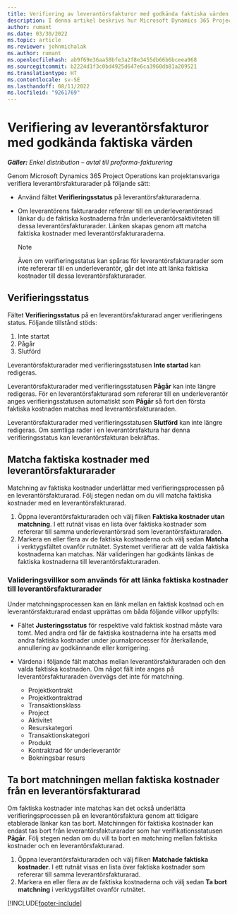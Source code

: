 ```yaml
---
title: Verifiering av leverantörsfakturor med godkända faktiska värden
description: I denna artikel beskrivs hur Microsoft Dynamics 365 Project Operations låter projektansvariga verifiera leverantörsfakturor med de faktiska värden som godkänts när leverantörer utförde arbete och registrerade tid, samt de utgifter och material som använts av projektteammedlemmarna.
author: rumant
ms.date: 03/30/2022
ms.topic: article
ms.reviewer: johnmichalak
ms.author: rumant
ms.openlocfilehash: ab9f69e36aa58bfe3a2f8e3455db66b6bceea968
ms.sourcegitcommit: b2224d1f3c0bd4925d647e6ca3960db81a209521
ms.translationtype: HT
ms.contentlocale: sv-SE
ms.lasthandoff: 08/11/2022
ms.locfileid: "9261769"
---
```

# <a name="verification-of-vendor-invoices-with-approved-actuals"></a>Verifiering av leverantörsfakturor med godkända faktiska värden

_**Gäller:** Enkel distribution – avtal till proforma-fakturering_

Genom Microsoft Dynamics 365 Project Operations kan projektansvariga verifiera leverantörsfakturarader på följande sätt:

- Använd fältet **Verifieringsstatus** på leverantörsfakturaraderna.
- Om leverantörens fakturarader refererar till en underleverantörsrad länkar du de faktiska kostnaderna från underleverantörsaktiviteten till dessa leverantörsfakturarader. Länken skapas genom att matcha faktiska kostnader med leverantörsfakturaraderna.

    > [!NOTE]
    > Även om verifieringsstatus kan spåras för leverantörsfakturarader som inte refererar till en underleverantör, går det inte att länka faktiska kostnader till dessa leverantörsfakturarader.

## <a name="verification-status"></a>Verifieringsstatus

Fältet **Verifieringsstatus** på en leverantörsfakturarad anger verifieringens status. Följande tillstånd stöds:

1. Inte startat
2. Pågår
3. Slutförd

Leverantörsfakturarader med verifieringsstatusen **Inte startad** kan redigeras.

Leverantörsfakturarader med verifieringsstatusen **Pågår** kan inte längre redigeras. För en leverantörsfakturarad som refererar till en underleverantör anges verifieringsstatusen automatiskt som **Pågår** så fort den första faktiska kostnaden matchas med leverantörsfakturaraden.

Leverantörsfakturarader med verifieringsstatusen **Slutförd** kan inte längre redigeras. Om samtliga rader i en leverantörsfaktura har denna verifieringsstatus kan leverantörsfakturan bekräftas.

## <a name="match-cost-actuals-to-vendor-invoice-lines"></a>Matcha faktiska kostnader med leverantörsfakturarader

Matchning av faktiska kostnader underlättar med verifieringsprocessen på en leverantörsfakturarad. Följ stegen nedan om du vill matcha faktiska kostnader med en leverantörsfakturarad.

1. Öppna leverantörsfakturaraden och välj fliken **Faktiska kostnader utan matchning**. I ett rutnät visas en lista över faktiska kostnader som refererar till samma underleverantörsrad som leverantörsfakturaraden.
2. Markera en eller flera av de faktiska kostnaderna och välj sedan **Matcha** i verktygsfältet ovanför rutnätet. Systemet verifierar att de valda faktiska kostnaderna kan matchas. När valideringen har godkänts länkas de faktiska kostnaderna till leverantörsfakturaraden.

### <a name="validation-criteria-that-are-used-to-link-cost-actuals-to-vendor-invoice-lines"></a>Valideringsvillkor som används för att länka faktiska kostnader till leverantörsfakturarader

Under matchningsprocessen kan en länk mellan en faktisk kostnad och en leverantörsfakturarad endast upprättas om båda följande villkor uppfylls:

- Fältet **Justeringsstatus** för respektive vald faktisk kostnad måste vara tomt. Med andra ord får de faktiska kostnaderna inte ha ersatts med andra faktiska kostnader under journalprocesser för återkallande, annullering av godkännande eller korrigering.
- Värdena i följande fält matchas mellan leverantörsfakturaraden och den valda faktiska kostnaden. Om något fält inte anges på leverantörsfakturaraden övervägs det inte för matchning.

    - Projektkontrakt
    - Projektkontraktrad
    - Transaktionsklass
    - Project
    - Aktivitet
    - Resurskategori
    - Transaktionskategori
    - Produkt
    - Kontraktrad för underleverantör
    - Bokningsbar resurs

## <a name="unmatch-cost-actuals-from-a-vendor-invoice-line"></a>Ta bort matchningen mellan faktiska kostnader från en leverantörsfakturarad

Om faktiska kostnader inte matchas kan det också underlätta verifieringsprocessen på en leverantörsfaktura genom att tidigare etablerade länkar kan tas bort. Matchinngen för faktiska kostnader kan endast tas bort från leverantörsfakturarader som har verifikationsstatusen **Pågår**. Följ stegen nedan om du vill ta bort en matchning mellan faktiska kostnader och en leverantörsfakturarad.

1. Öppna leverantörsfakturaraden och välj fliken **Matchade faktiska kostnader**. I ett rutnät visas en lista över faktiska kostnader som refererar till samma leverantörsfakturarad.
2. Markera en eller flera av de faktiska kostnaderna och välj sedan **Ta bort matchning** i verktygsfältet ovanför rutnätet.

[!INCLUDE[footer-include](../../includes/footer-banner.md)]
